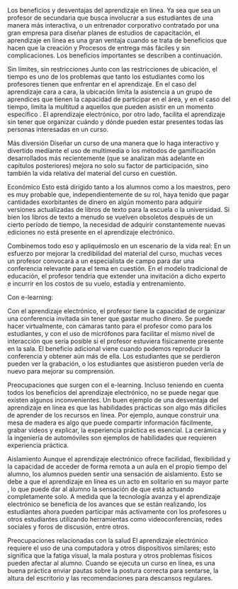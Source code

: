 Los beneficios y desventajas del aprendizaje en línea.
Ya sea que sea un profesor de secundaria que busca involucrar a sus estudiantes de una manera más interactiva, o un entrenador corporativo contratado por una gran empresa para diseñar planes de estudios de capacitación, el aprendizaje en línea es una gran ventaja cuando se trata de beneficios que hacen que la creación y Procesos de entrega más fáciles y sin complicaciones. Los beneficios importantes se describen a continuación.

Sin límites, sin restricciones
Junto con las restricciones de ubicación, el tiempo es uno de los problemas que tanto los estudiantes como los profesores tienen que enfrentar en el aprendizaje. En el caso del aprendizaje cara a cara, la ubicación limita la asistencia a un grupo de aprendices que tienen la capacidad de participar en el área, y en el caso del tiempo, limita la multitud a aquellos que pueden asistir en un momento específico . El aprendizaje electrónico, por otro lado, facilita el aprendizaje sin tener que organizar cuándo y dónde pueden estar presentes todas las personas interesadas en un curso.

Más diversión
Diseñar un curso de una manera que lo haga interactivo y divertido mediante el uso de multimedia o los métodos de gamificación desarrollados más recientemente   (que se analizan más adelante en capítulos posteriores) mejora no solo su factor de participación, sino también la vida relativa del material del curso en cuestión.

Económico
Esto está dirigido tanto a los alumnos como a los maestros, pero es muy probable que, independientemente de su rol, haya tenido que pagar cantidades exorbitantes de dinero en algún momento para adquirir versiones actualizadas de libros de texto para la escuela o la universidad. Si bien los libros de texto a menudo se vuelven obsoletos después de un cierto período de tiempo, la necesidad de adquirir constantemente nuevas ediciones no está presente en el aprendizaje electrónico.

Combinemos todo eso y apliquémoslo en un escenario de la vida real:
En un esfuerzo por mejorar la credibilidad del material del curso, muchas veces un profesor convocará a un especialista de campo para dar una conferencia relevante para el tema en cuestión. En el modelo tradicional de educación, el profesor tendría que extender una invitación a dicho experto e incurrir en los costos de su vuelo, estadía y entrenamiento.

Con e-learning:

Con el aprendizaje electrónico, el profesor tiene la capacidad de organizar una conferencia invitada sin tener que gastar mucho dinero. Se puede hacer virtualmente, con cámaras tanto para el profesor como para los estudiantes, y con el uso de micrófonos para facilitar el mismo nivel de interacción que sería posible si el profesor estuviera físicamente presente en la sala. El beneficio adicional viene cuando podemos reproducir la conferencia y obtener aún más de ella. Los estudiantes que se perdieron pueden ver la grabación, o los estudiantes que asistieron pueden verla de nuevo para mejorar su comprensión.

Preocupaciones que surgen con el e-learning.
Incluso teniendo en cuenta todos los beneficios del aprendizaje electrónico, no se puede negar que existen algunos inconvenientes. Un buen ejemplo de una desventaja del aprendizaje en línea es que las habilidades prácticas son algo más difíciles de aprender de los recursos en línea. Por ejemplo, aunque construir una mesa de madera es algo que puede compartir información fácilmente, grabar videos y explicar, la experiencia práctica es esencial. La cerámica y la ingeniería de automóviles son ejemplos de habilidades que requieren experiencia práctica.

Aislamiento
Aunque el aprendizaje electrónico ofrece facilidad, flexibilidad y la capacidad de acceder de forma remota a un aula en el propio tiempo del alumno, los alumnos pueden sentir una sensación de aislamiento. Esto se debe a que el aprendizaje en línea es un acto en solitario en su mayor parte , lo que puede dar al alumno la sensación de que está actuando completamente solo. A medida que la tecnología avanza y el aprendizaje electrónico se beneficia de los avances que se están realizando, los estudiantes ahora pueden participar más activamente con los profesores u otros estudiantes utilizando herramientas como videoconferencias, redes sociales y foros de discusión, entre otros.

Preocupaciones relacionadas con la salud
El aprendizaje electrónico requiere el uso de una computadora y otros dispositivos similares; esto significa que la fatiga visual, la mala postura y otros problemas físicos pueden afectar al alumno. Cuando se ejecuta un curso en línea, es una buena práctica enviar pautas sobre la postura correcta para sentarse, la altura del escritorio y las recomendaciones para descansos regulares.
